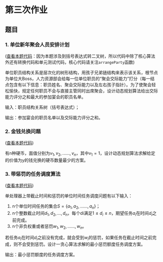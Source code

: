 # 第三次作业

## 题目

### 1. 单位新年聚会人员安排计划

([查看本题代码](./01.party.cpp)：因为本题涉及到括号表达式转二叉树，所以代码中除了核心算法外还有转换代码和单元测试代码，核心代码请关注`arrangeParty`函数)

单位职员结构关系是层次化的树形结构，用孩子兄弟链结构来表示该关系，根节点为单位大Boss，人力资源部会给每一位单位职员的“聚会交际能力”打分（每一结点包含有以下信息：职员姓名、聚会交际能力以及左右孩子指针）。为了使聚会轻松愉快，规定任何职员不会与直接主管同时出席聚会，设计动态规划算法给出交际能力评分之和最大的参加宴会的职员名单。

输入：职员结构关系树（括号表达式）；

输出：参加宴会的职员名单以及交际能力评分之和。

### 2. 金钱兑换问题

([查看本题代码](./02.coins.cpp))

有n种硬币，面值分别为$v_1,v_2,......,v_n$，其中$v_1 = 1$，设计动态规划算法求解给定的价值为y的钱兑换的硬币数量最少的方案。

### 3. 带惩罚的任务调度算法

([查看本题代码](./03.tasks.cpp))

单处理器上带截止时间和惩罚的单位时间任务调度问题有以下输入：

1. n个单位时间任务的集合$S=\{a_1, a_2, ……, a_n\}$；
2. n个整数截止时间$d_1,d_2,...,d_n$，每个di满足$1 \le d_i \le n$，期望任务$a_i$在时间$d_i$之前完成。
3. n个非负权重或者惩罚$w_1,w_2,……,w_n$。

若任务$a_i$在时间$d_i$之前没有完成，就会受到$w_i$的惩罚，如果任务在截止时间之前完成，则不会受到惩罚。设计一贪心算法求解的最小惩罚额度任务调度方案。

输出：最小惩罚额度的任务调度方案。
